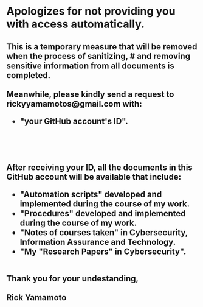 <HTML>
   <H1><B>Apologizes for not providing you with access automatically.</B><BR></H1>
   <H2>
   This is a temporary measure that will be removed when the process of sanitizing, # and removing sensitive information from all documents is completed.<BR>
   <BR>
   Meanwhile, please kindly send a request to rickyyamamotos@gmail.com with:<BR>
   <UL>
      <LI> "your GitHub account's ID".<BR>
   </UL>
   <BR>
   <BR>
   <BR>
   After receiving your ID, all the documents in this GitHub account will be available that include:<BR>
   <UL>
      <LI> "Automation scripts" developed and implemented during the course of my work.<BR>
      <LI> "Procedures" developed and implemented during the course of my work.<BR>
      <LI> "Notes of courses taken" in Cybersecurity, Information Assurance and Technology.<BR>
      <LI> "My "Research Papers" in Cybersecurity".<BR>
   </UL>
   <BR>
   Thank you for your undestanding,<BR>
   <BR>
   Rick Yamamoto<BR>
   </H2>
</HTML>
